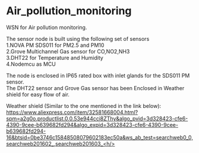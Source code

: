 # Air_pollution_monitoring
WSN for Air pollution monitoring.<br/>

The sensor node is built using the following set of sensors <br/>
1.NOVA PM SDS011 for PM2.5 and PM10<br/>
2.Grove Multichannel Gas sensor for CO,NO2,NH3<br/>
3.DHT22 for Temperature and Humidity<br/>
4.Nodemcu as MCU

The node is enclosed in IP65 rated box with inlet glands for the SDS011 PM sensor.<br/>
The DHT22 sensor and Grove Gas sensor has been Enclosed in Weather shield for easy flow of air.<br/>

Weather shield (Similar to the one mentioned in the link below):<br/>
<h/>https://www.aliexpress.com/item/32581668004.html?spm=a2g0o.productlist.0.0.53e944cci8ZThy&algo_pvid=3d328423-cfe6-4390-9cee-b639682fd294&algo_expid=3d328423-cfe6-4390-9cee-b639682fd294-16&btsid=0be3746c15848508079602183ec50a&ws_ab_test=searchweb0_0,searchweb201602_,searchweb201603_<h/>
